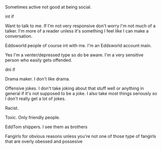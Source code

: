 Sometimes active not good at being social.

int if

Want to talk to me. 
If I'm not very responsive don't worry I'm not much of a talker. 
I'm more of a reader unless it's something I feel like I can make a conversation.

Eddsworld people of course int with me.
I'm an Eddsworld account main.

Yes I'm a venter/depressed type so do be aware.
I'm a very sensitive person who easily gets offended.

dni if

Drama maker.
I don't like drama.


Offensive jokes.
I don't take joking about that stuff well or anything in general if it's not supposed to be a joke.
I also take most things seriously so I don't really get a lot of jokes.


Racist.


Toxic.
Only friendly people.

EddTom shippers.
I see them as brothers

Fangirls for obvious reasons unless you're not one of those type of fangirls that are overly obessed and possesive
<!--
**Justadumbcookie/Justadumbcookie** is a ✨ _special_ ✨ repository because its `README.md` (this file) appears on your GitHub profile.

Here are some ideas to get you started:

- 🔭 I’m currently working on ...
- 🌱 I’m currently learning ...
- 👯 I’m looking to collaborate on ...
- 🤔 I’m looking for help with ...
- 💬 Ask me about ...
- 📫 How to reach me: ...
- 😄 Pronouns: ...
- ⚡ Fun fact: ...
-->
